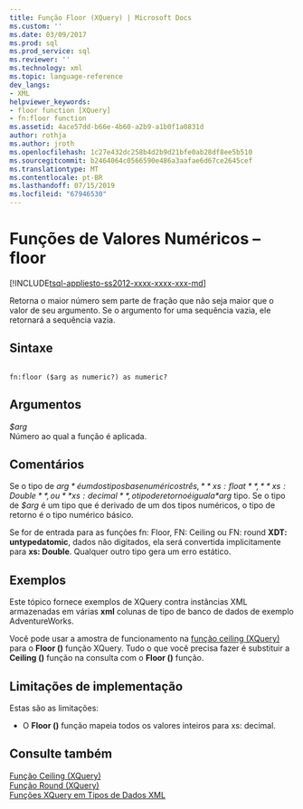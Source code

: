 ```yaml
---
title: Função Floor (XQuery) | Microsoft Docs
ms.custom: ''
ms.date: 03/09/2017
ms.prod: sql
ms.prod_service: sql
ms.reviewer: ''
ms.technology: xml
ms.topic: language-reference
dev_langs:
- XML
helpviewer_keywords:
- floor function [XQuery]
- fn:floor function
ms.assetid: 4ace57dd-b66e-4b60-a2b9-a1b0f1a0831d
author: rothja
ms.author: jroth
ms.openlocfilehash: 1c27e432dc258b4d2b9d21bfe0ab28df8ee5b510
ms.sourcegitcommit: b2464064c0566590e486a3aafae6d67ce2645cef
ms.translationtype: MT
ms.contentlocale: pt-BR
ms.lasthandoff: 07/15/2019
ms.locfileid: "67946530"
---
```

# <a name="numeric-values-functions---floor"></a>Funções de Valores Numéricos – floor
[!INCLUDE[tsql-appliesto-ss2012-xxxx-xxxx-xxx-md](../includes/tsql-appliesto-ss2012-xxxx-xxxx-xxx-md.md)]

  Retorna o maior número sem parte de fração que não seja maior que o valor de seu argumento. Se o argumento for uma sequência vazia, ele retornará a sequência vazia.  
  
## <a name="syntax"></a>Sintaxe  
  
```  
  
fn:floor ($arg as numeric?) as numeric?  
```  
  
## <a name="arguments"></a>Argumentos  
 *$arg*  
 Número ao qual a função é aplicada.  
  
## <a name="remarks"></a>Comentários  
 Se o tipo de *$arg* é um dos tipos base numéricos três, **xs: float**, **xs: Double**, ou **xs: decimal**, o tipo de retorno é igual a *$arg* tipo. Se o tipo de *$arg* é um tipo que é derivado de um dos tipos numéricos, o tipo de retorno é o tipo numérico básico.  
  
 Se for de entrada para as funções fn: Floor, FN: Ceiling ou FN: round **XDT: untypedatomic**, dados não digitados, ela será convertida implicitamente para **xs: Double**. Qualquer outro tipo gera um erro estático.  
  
## <a name="examples"></a>Exemplos  
 Este tópico fornece exemplos de XQuery contra instâncias XML armazenadas em várias **xml** colunas de tipo de banco de dados de exemplo AdventureWorks.  
  
 Você pode usar a amostra de funcionamento na [função ceiling (XQuery)](../xquery/numeric-values-functions-ceiling.md) para o **Floor ()** função XQuery. Tudo o que você precisa fazer é substituir a **Ceiling ()** função na consulta com o **Floor ()** função.  
  
## <a name="implementation-limitations"></a>Limitações de implementação  
 Estas são as limitações:  
  
-   O **Floor ()** função mapeia todos os valores inteiros para xs: decimal.  
  
## <a name="see-also"></a>Consulte também  
 [Função Ceiling &#40;XQuery&#41;](../xquery/numeric-values-functions-ceiling.md)   
 [Função Round &#40;XQuery&#41;](../xquery/numeric-values-functions-round.md)   
 [Funções XQuery em Tipos de Dados XML](../xquery/xquery-functions-against-the-xml-data-type.md)  
  
  
